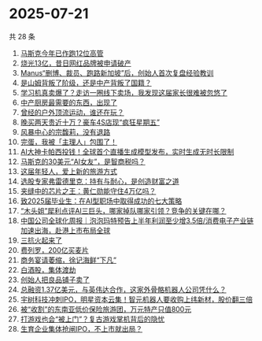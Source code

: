 # 2025-07-21

共 28 条

<!-- BEGIN 36KR -->
<!-- 最后更新时间 2025-07-21 02:12:29 +0800 -->
1. [马斯克今年已作跑12位高管](https://36kr.com/p/3385341787324164)
1. [烧光13亿，昔日网红品牌被申请破产](https://36kr.com/p/3385893711806209)
1. [Manus“删博、裁员、跑路新加坡”后，创始人首次复盘经验教训](https://36kr.com/p/3385465574496646)
1. [是山姆背叛了阶级，还是中产背叛了国籍？](https://36kr.com/p/3385469766958597)
1. [学习机真卖爆了？走访一圈线下卖场，我发现这届家长很难被忽悠了](https://36kr.com/p/3385460344166792)
1. [中产厨房最需要的东西，出现了](https://36kr.com/p/3386665418440196)
1. [曾经的户外顶流运动，谁还在玩？](https://36kr.com/p/3385400118361607)
1. [晚买两天贵近十万？豪车4S店现“疯狂星期五”](https://36kr.com/p/3385622047014656)
1. [风暴中心的宗馥莉，没有退路](https://36kr.com/p/3385576683503108)
1. [完蛋，我被「主理人」包围了！](https://36kr.com/p/3386939693235974)
1. [AI大神卡帕西投钱！全球首个直播生成模型发布，实时生成无时长限制](https://36kr.com/p/3385338633633538)
1. [马斯克的30美元“AI女友”，是智商税吗？](https://36kr.com/p/3385345816231425)
1. [这届年轻人，爱上新的旅游方式](https://36kr.com/p/3385576197455618)
1. [选股专家弗雷德里克：持有与耐心，是创造财富之道](https://36kr.com/p/3381023581628162)
1. [夹缝中的芯片之王：黄仁勋能守住4万亿吗？](https://36kr.com/p/3385499143405063)
1. [致2025届毕业生：在AI型职场中取得成功的七大策略](https://36kr.com/p/3349119398320771)
1. [“木头姐”犀利点评AI三巨头，哪家掉队哪家引领？竞争的关键在哪？](https://36kr.com/p/3385110496352390)
1. [中国公司全球化周报｜泡泡玛特预告上半年利润至少增3.5倍/消费电子产业链加速出海，赴港上市布局全球](https://36kr.com/p/3386058515627777)
1. [三抗火起来了](https://36kr.com/p/3385829478792961)
1. [费列罗，200亿买麦片](https://36kr.com/p/3385335661837831)
1. [商务宴请萎缩，徐记海鲜“下凡”](https://36kr.com/p/3385826446655236)
1. [白酒股，集体渡劫](https://36kr.com/p/3385702884802312)
1. [创始人把良品铺子卖了](https://36kr.com/p/3384496156360197)
1. [总融资1.37亿美元，与英伟达合作，这家外骨骼机器人公司凭什么？](https://36kr.com/p/3386543773449991)
1. [宇树科技冲刺IPO，明星资本云集！智元机器人要收购上纬新材，股价翻三倍](https://36kr.com/p/3385948875505411)
1. [被“收割”的东南亚低价保险旅游团，万元特产只值800元](https://36kr.com/p/3385621936832008)
1. [打游戏也会“被上门”？复古游戏掌机背后的隐忧](https://36kr.com/p/3385742927232516)
1. [生育企业集体抢闸IPO，不上市就出局？](https://36kr.com/p/3386543638839041)
<!-- END 36KR -->